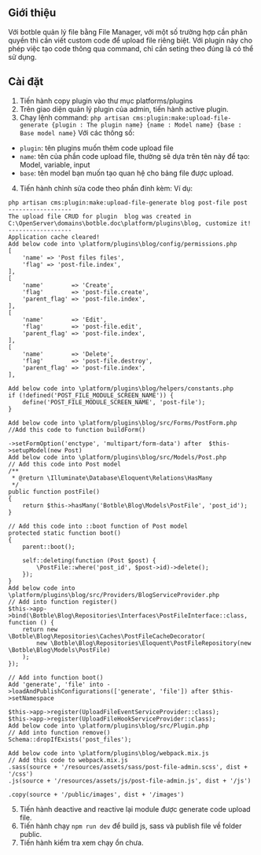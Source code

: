 ## Giới thiệu
Với botble quản lý file bằng File Manager, với một số trường hợp cần phân quyền thì cần viết custom code để upload file riêng biệt.
Với plugin này cho phép việc tạo code thông qua command, chỉ cần seting theo đúng là có thể sử dụng.

## Cài đặt
1. Tiến hành copy plugin vào thư mục platforms/plugins
2. Trên giao diện quản lý plugin của admin, tiến hành active plugin.
3. Chạy lệnh command:
``php artisan cms:plugin:make:upload-file-generate {plugin : The plugin name} {name : Model name} {base : Base model name}``
Với các thông số:
- ``plugin``: tên plugins muốn thêm code upload file
- ``name``: tên của phần code upload file, thường sẽ dựa trên tên này để tạo: Model, variable, input
- ``base``: tên model bạn muốn tạo quan hệ cho bảng file được upload.
4. Tiến hành chỉnh sửa code theo phần đính kèm:
Ví dụ: 
```
php artisan cms:plugin:make:upload-file-generate blog post-file post
------------------
The upload file CRUD for plugin  blog was created in C:\OpenServer\domains\botble.doc\platform/plugins\blog, customize it!
------------------
Application cache cleared!
Add below code into \platform/plugins\blog/config/permissions.php
[
    'name' => 'Post files files',
    'flag' => 'post-file.index',
],
[
    'name'        => 'Create',
    'flag'        => 'post-file.create',
    'parent_flag' => 'post-file.index',
],
[
    'name'        => 'Edit',
    'flag'        => 'post-file.edit',
    'parent_flag' => 'post-file.index',
],
[
    'name'        => 'Delete',
    'flag'        => 'post-file.destroy',
    'parent_flag' => 'post-file.index',
],

Add below code into \platform/plugins\blog/helpers/constants.php
if (!defined('POST_FILE_MODULE_SCREEN_NAME')) {
    define('POST_FILE_MODULE_SCREEN_NAME', 'post-file');
}

Add below code into \platform/plugins\blog/src/Forms/PostForm.php
//Add this code to function buildForm()

->setFormOption('enctype', 'multipart/form-data') after  $this->setupModel(new Post)
Add below code into \platform/plugins\blog/src/Models/Post.php
// Add this code into Post model
/**
 * @return \Illuminate\Database\Eloquent\Relations\HasMany
 */
public function postFile()
{
    return $this->hasMany('Botble\Blog\Models\PostFile', 'post_id');
}

// Add this code into ::boot function of Post model
protected static function boot()
{
    parent::boot();

    self::deleting(function (Post $post) {
        \PostFile::where('post_id', $post->id)->delete();
    });
}
Add below code into \platform/plugins\blog/src/Providers/BlogServiceProvider.php
// Add into function register()
$this->app->bind(\Botble\Blog\Repositories\Interfaces\PostFileInterface::class, function () {
    return new \Botble\Blog\Repositories\Caches\PostFileCacheDecorator(
        new \Botble\Blog\Repositories\Eloquent\PostFileRepository(new \Botble\Blog\Models\PostFile)
    );
});

// Add into function boot()
Add 'generate', 'file' into ->loadAndPublishConfigurations(['generate', 'file']) after $this->setNamespace

$this->app->register(UploadFileEventServiceProvider::class);
$this->app->register(UploadFileHookServiceProvider::class);
Add below code into \platform/plugins\blog/src/Plugin.php
// Add into function remove()
Schema::dropIfExists('post_files');

Add below code into \platform/plugins\blog/webpack.mix.js
// Add this code to webpack.mix.js
.sass(source + '/resources/assets/sass/post-file-admin.scss', dist + '/css')
.js(source + '/resources/assets/js/post-file-admin.js', dist + '/js')

.copy(source + '/public/images', dist + '/images')

```

5. Tiến hành deactive and reactive lại module được generate code upload file.
6. Tiến hành chạy ``npm run dev`` để build js, sass và publish file về folder public.
7. Tiến hành kiểm tra xem chạy ổn chưa.
